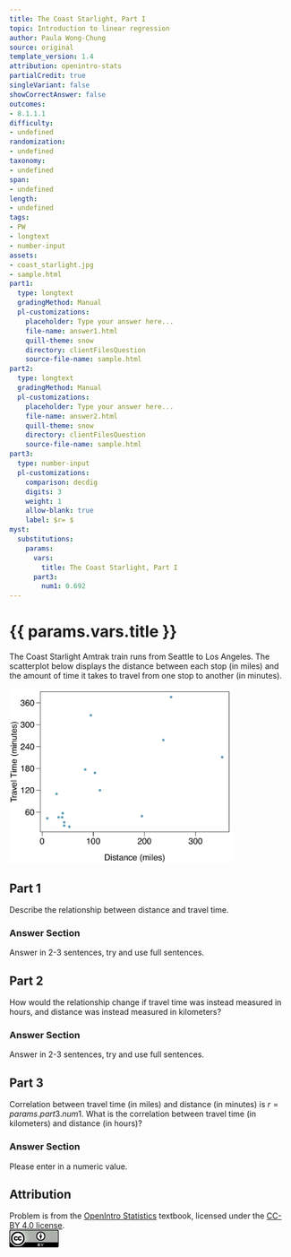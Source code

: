 ```yaml
---
title: The Coast Starlight, Part I
topic: Introduction to linear regression
author: Paula Wong-Chung
source: original
template_version: 1.4
attribution: openintro-stats
partialCredit: true
singleVariant: false
showCorrectAnswer: false
outcomes:
- 8.1.1.1
difficulty:
- undefined
randomization:
- undefined
taxonomy:
- undefined
span:
- undefined
length:
- undefined
tags:
- PW
- longtext
- number-input
assets:
- coast_starlight.jpg
- sample.html
part1:
  type: longtext
  gradingMethod: Manual
  pl-customizations:
    placeholder: Type your answer here...
    file-name: answer1.html
    quill-theme: snow
    directory: clientFilesQuestion
    source-file-name: sample.html
part2:
  type: longtext
  gradingMethod: Manual
  pl-customizations:
    placeholder: Type your answer here...
    file-name: answer2.html
    quill-theme: snow
    directory: clientFilesQuestion
    source-file-name: sample.html
part3:
  type: number-input
  pl-customizations:
    comparison: decdig
    digits: 3
    weight: 1
    allow-blank: true
    label: $r= $
myst:
  substitutions:
    params:
      vars:
        title: The Coast Starlight, Part I
      part3:
        num1: 0.692
---
```

# {{ params.vars.title }}
The Coast Starlight Amtrak train runs from Seattle to Los Angeles. The scatterplot below displays the distance between each stop (in miles) and the amount of time it takes to travel from one stop to another (in minutes).

<img src="coast_starlight.jpg" alt="A scatterplot is shown with about 15 points. The horizontal axis represents 'Distance (miles)' with values ranging from just over 0 to about 350. The vertical axis represents 'Travel Time (in minutes)' and has values ranging from about 20 to 380. The point with the smallest distance -- about 10 miles -- shows a travel time of about 40 minutes. Next, there is a cluster of 6 points with distances between 40 and 60 miles and travel times ranging from about 20 to 60 minutes. The remainder of the points are scattered pretty broadly but may show a slightly upward trend. A few points that highlight the widely varying nature of the data are located at the following approximate locations: (190 miles, 60 minutes), (240 miles, 250 minutes), (250 miles, 380 minutes), and (350 miles, 200 minutes)." width=400>

## Part 1

Describe the relationship between distance and travel time.

### Answer Section

Answer in 2-3 sentences, try and use full sentences.

## Part 2

How would the relationship change if travel time was instead measured in hours, and distance was instead measured in kilometers?

### Answer Section

Answer in 2-3 sentences, try and use full sentences.

## Part 3

Correlation between travel time (in miles) and distance (in minutes) is $r = {{ params.part3.num1 }}$. What is the correlation between travel time (in kilometers) and distance (in hours)?

### Answer Section

Please enter in a numeric value.

## Attribution

Problem is from the [OpenIntro Statistics](https://openintro.org/book/os/) textbook, licensed under the [CC-BY 4.0 license](https://creativecommons.org/licenses/by/4.0/).<br>![Image representing the Creative Commons 4.0 BY license.](https://raw.githubusercontent.com/firasm/bits/master/by.png)